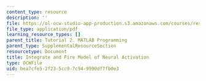 ```yaml
---
content_type: resource
description: ''
file: https://ol-ocw-studio-app-production.s3.amazonaws.com/courses/res-9-003-brains-minds-and-machines-summer-course-summer-2015/bea7cfe52f235cc97c949990df7fb0e3_MITRES_9_003SUM15_fire.pdf
file_type: application/pdf
learning_resource_types: []
parent_title: Tutorial 2. MATLAB Programming
parent_type: SupplementalResourceSection
resourcetype: Document
title: Integrate and Fire Model of Neural Activation
type: OCWFile
uid: bea7cfe5-2f23-5cc9-7c94-9990df7fb0e3
---
```

